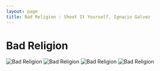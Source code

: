 ```yaml
---
layout: page
title: Bad Religion : Shoot It Yourself, Ignacio Galvez
---
```


# Bad Religion

![Bad Religion](http://assets.farmhouse.co/publishing/1-shoot-it-yourself/images/bad-religion-1.jpg)
![Bad Religion](http://assets.farmhouse.co/publishing/1-shoot-it-yourself/images/bad-religion-2.jpg)
![Bad Religion](http://assets.farmhouse.co/publishing/1-shoot-it-yourself/images/bad-religion-3.jpg)
![Bad Religion](http://assets.farmhouse.co/publishing/1-shoot-it-yourself/images/bad-religion-4.jpg)
